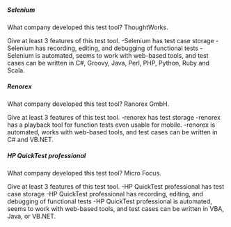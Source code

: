 <h5> Selenium </h5>

What company developed this test tool?
ThoughtWorks.

Give at least 3 features of this test tool.
-Selenium has test case storage
-Selenium has recording, editing, and debugging of functional tests
-Selenium is automated, seems to work with web-based tools, and test cases can be written in C#, Groovy, Java, Perl, PHP, Python, Ruby and Scala.

<h5> Renorex </h5>

What company developed this test tool?
Ranorex GmbH.

Give at least 3 features of this test tool.
-renorex has test storage
-renorex has a playback tool for function tests even usable for mobile.
-renorex is automated, works with web-based tools, and test cases can be written in C# and VB.NET.

<h5> HP QuickTest professional </h5>

What company developed this test tool?
Micro Focus.

Give at least 3 features of this test tool.
-HP QuickTest professional has test case storage
-HP QuickTest professional has recording, editing, and debugging of functional tests
-HP QuickTest professional is automated, seems to work with web-based tools, and test cases can be written in  VBA, Java, or VB.NET.
